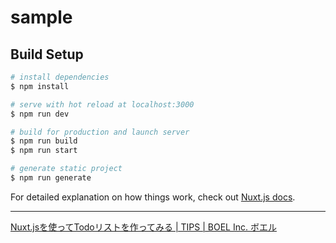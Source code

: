 # sample

## Build Setup

```bash
# install dependencies
$ npm install

# serve with hot reload at localhost:3000
$ npm run dev

# build for production and launch server
$ npm run build
$ npm run start

# generate static project
$ npm run generate
```

For detailed explanation on how things work, check out [Nuxt.js docs](https://nuxtjs.org).

---

[Nuxt.jsを使ってTodoリストを作ってみる | TIPS | BOEL Inc. ボエル](https://www.boel.co.jp/tips/vol107_todoLists-with-Nuxt-js.html)
